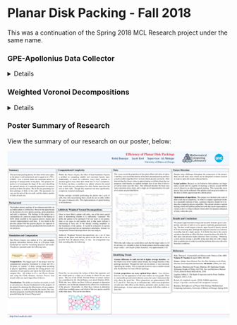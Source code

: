# Planar Disk Packing - Fall 2018

This was a continuation of the Spring 2018 MCL Research project under the same name.

### GPE-Apollonius Data Collector

<details><summary>Details</summary>

We created a data collector program in C++ to handle our large number of calculations and analysis. It was built using algorithms from *Efficiency of Planar Disk Packings, Spring 2018*; and CGAL, a library allowing us to compute weighted Voronoi decompositions.

#### Physics Engine

It was built upon a very similar Gaseous Physics Engine that the programs from the end of Spring 2018 were using. The algorithm was as follows:

![Flowchart failed to load](https://github.com/jacobkrol/Planar-Disk-Packing/blob/master/Fall%202018/images/Update%20Circles%20Flowchart.png?raw=true)


#### Voronoi Decompositions

The data collector would run this O(n<sup>2</sup>) complex process a set number of times determined by us. This would allow disks to fall into place and make room between themselves. The program would then pause to calculate a weighted Voronoi decomposition of the palette, finding the vertices where a space may be filled by a new disk without overlapping with neighboring disks. See a screenshot from our Voronoi Playground Environment below which visualizes the calculation completed here:

![Screenshot failed to load](https://github.com/jacobkrol/Planar-Disk-Packing/blob/master/Fall%202018/images/voronoi-example-crop.png?raw=true)

The data collector then adds disks where large enough spaces have been identified. The physics engine then runs again in an attempt to free up more space. This process repeats until a determined number of loops have completed without finding a single available vertex in the Voronoi decomposition for a disk of either species. This final, saturated palette information is outputted to a .csv file with x, y, and weight values stored for every disk.

#### Data Collection

The process within the C++ engine was:

> 1. Take input from user for
>     - Radius of Species 1
>     - Radius of Species 2
>     - Number of proportions to test
> > 2. Determine ratio for current run of Species 1 : Species 2 based on target number of points
> > 3. Fill a palette to sub-saturated levels with disks of each species according to current run proportion
> > > 4. Run Gaseous Physics Engine \(GPE\) for a set amount of time to allow disks to settle
> > > 5. Run Apollonius Graph analysis, finding the weighted Voronoi decomposition of the palette
> > > 6. Flag vertices of decomposition with enough space to fit another disk without overlapping neighbors
> > > 7. Add disks at such available vertices, attempting to maintain target proportion
> > 8. Repeat steps 4-7 until the program fails to find available vertices a pre-determined number of times
> > 9. Export .csv file of \( x, y, weight \) data on every disk in the palette \*
> > 10. Clear the palette
> 11. Repeat steps 2-10 for every proportion from 0:100 to 100:0 \( 100% Species 2 and 100% Species 1 \)

\* the actual proportion of the species present is modified here, so the exact value is calculated for macro-data analysis.

</details>

### Weighted Voronoi Decompositions

<details><summary>Details</summary>

Weighted Voronoi Decompositions are a way of drawing boundaries across a plane such that every point on a curve of the decomposition is equidistant from any neighboring disk edge. *The vertices at each curve intersection would therefore be a local maximum for this distance.* This was essential to our research as it allowed us to collect the coordinates of weighted Voronoi decomposition vertices, which generates a *finite* list of coordinates to check in the process of saturating a palette.

A detailed README.md file for this program can be found in the `/Voronoi` directory

</details>

### Poster Summary of Research

View the summary of our research on our poster, below:

![poster failed to load](https://github.com/jacobkrol/Planar-Disk-Packing/blob/master/Fall%202018/images/final-poster.png?raw=true)
